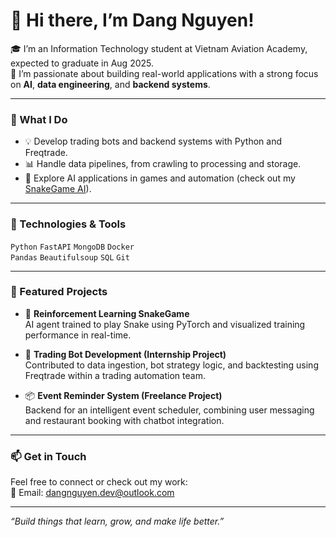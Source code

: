 # 👋 Hi there, I’m Dang Nguyen!

🎓 I’m an Information Technology student at Vietnam Aviation Academy, expected to graduate in Aug 2025.  
🚀 I’m passionate about building real-world applications with a strong focus on **AI**, **data engineering**, and **backend systems**.

---

### 🔧 What I Do
- 💡 Develop trading bots and backend systems with Python and Freqtrade.
- 📊 Handle data pipelines, from crawling to processing and storage.
- 🧠 Explore AI applications in games and automation (check out my [SnakeGame AI](https://github.com/dangnuyen-vau/SnakeGameA)).

---

### 🧰 Technologies & Tools
`Python` `FastAPI`  `MongoDB` `Docker`  
`Pandas`  `Beautifulsoup` `SQL` `Git`  

---

### 📌 Featured Projects
- 🐍 **Reinforcement Learning SnakeGame**  
  AI agent trained to play Snake using PyTorch and visualized training performance in real-time.

- 🤖 **Trading Bot Development (Internship Project)**  
  Contributed to data ingestion, bot strategy logic, and backtesting using Freqtrade within a trading automation team.

- 📦 **Event Reminder System (Freelance Project)**  
  Backend for an intelligent event scheduler, combining user messaging and restaurant booking with chatbot integration.

---

### 📫 Get in Touch
Feel free to connect or check out my work:  
📧 Email: dangnguyen.dev@outlook.com  

---

*“Build things that learn, grow, and make life better.”*
